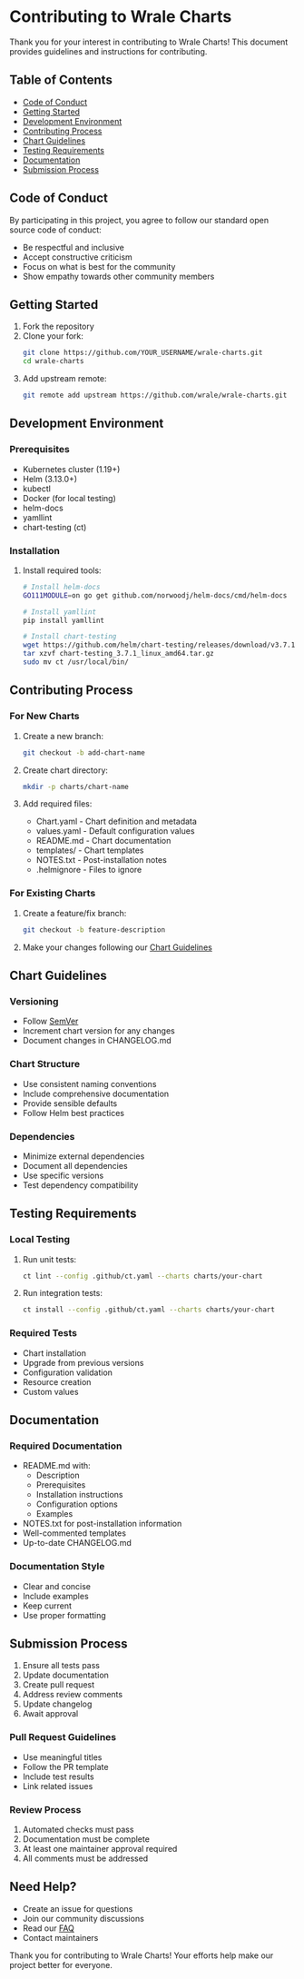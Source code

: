 # Contributing to Wrale Charts

Thank you for your interest in contributing to Wrale Charts! This document provides guidelines and instructions for contributing.

## Table of Contents
- [Code of Conduct](#code-of-conduct)
- [Getting Started](#getting-started)
- [Development Environment](#development-environment)
- [Contributing Process](#contributing-process)
- [Chart Guidelines](#chart-guidelines)
- [Testing Requirements](#testing-requirements)
- [Documentation](#documentation)
- [Submission Process](#submission-process)

## Code of Conduct

By participating in this project, you agree to follow our standard open source code of conduct:
- Be respectful and inclusive
- Accept constructive criticism
- Focus on what is best for the community
- Show empathy towards other community members

## Getting Started

1. Fork the repository
2. Clone your fork:
   ```bash
   git clone https://github.com/YOUR_USERNAME/wrale-charts.git
   cd wrale-charts
   ```
3. Add upstream remote:
   ```bash
   git remote add upstream https://github.com/wrale/wrale-charts.git
   ```

## Development Environment

### Prerequisites
- Kubernetes cluster (1.19+)
- Helm (3.13.0+)
- kubectl
- Docker (for local testing)
- helm-docs
- yamllint
- chart-testing (ct)

### Installation
1. Install required tools:
   ```bash
   # Install helm-docs
   GO111MODULE=on go get github.com/norwoodj/helm-docs/cmd/helm-docs

   # Install yamllint
   pip install yamllint

   # Install chart-testing
   wget https://github.com/helm/chart-testing/releases/download/v3.7.1/chart-testing_3.7.1_linux_amd64.tar.gz
   tar xzvf chart-testing_3.7.1_linux_amd64.tar.gz
   sudo mv ct /usr/local/bin/
   ```

## Contributing Process

### For New Charts
1. Create a new branch:
   ```bash
   git checkout -b add-chart-name
   ```

2. Create chart directory:
   ```bash
   mkdir -p charts/chart-name
   ```

3. Add required files:
   - Chart.yaml - Chart definition and metadata
   - values.yaml - Default configuration values
   - README.md - Chart documentation
   - templates/ - Chart templates
   - NOTES.txt - Post-installation notes
   - .helmignore - Files to ignore

### For Existing Charts
1. Create a feature/fix branch:
   ```bash
   git checkout -b feature-description
   ```

2. Make your changes following our [Chart Guidelines](docs/GUIDELINES.md)

## Chart Guidelines

### Versioning
- Follow [SemVer](https://semver.org/)
- Increment chart version for any changes
- Document changes in CHANGELOG.md

### Chart Structure
- Use consistent naming conventions
- Include comprehensive documentation
- Provide sensible defaults
- Follow Helm best practices

### Dependencies
- Minimize external dependencies
- Document all dependencies
- Use specific versions
- Test dependency compatibility

## Testing Requirements

### Local Testing
1. Run unit tests:
   ```bash
   ct lint --config .github/ct.yaml --charts charts/your-chart
   ```

2. Run integration tests:
   ```bash
   ct install --config .github/ct.yaml --charts charts/your-chart
   ```

### Required Tests
- Chart installation
- Upgrade from previous versions
- Configuration validation
- Resource creation
- Custom values

## Documentation

### Required Documentation
- README.md with:
  - Description
  - Prerequisites
  - Installation instructions
  - Configuration options
  - Examples
- NOTES.txt for post-installation information
- Well-commented templates
- Up-to-date CHANGELOG.md

### Documentation Style
- Clear and concise
- Include examples
- Keep current
- Use proper formatting

## Submission Process

1. Ensure all tests pass
2. Update documentation
3. Create pull request
4. Address review comments
5. Update changelog
6. Await approval

### Pull Request Guidelines
- Use meaningful titles
- Follow the PR template
- Include test results
- Link related issues

### Review Process
1. Automated checks must pass
2. Documentation must be complete
3. At least one maintainer approval required
4. All comments must be addressed

## Need Help?

- Create an issue for questions
- Join our community discussions
- Read our [FAQ](docs/FAQ.md)
- Contact maintainers

Thank you for contributing to Wrale Charts! Your efforts help make our project better for everyone.